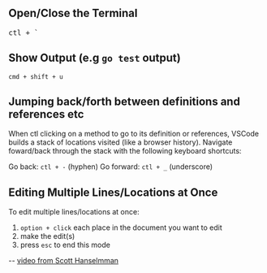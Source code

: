 ## Open/Close the Terminal

<pre>ctl + `</pre>

## Show Output (e.g `go test` output)

```
cmd + shift + u
```

## Jumping back/forth between definitions and references etc

When ctl clicking on a method to go to its definition or references, VSCode builds a stack of locations visited (like a browser history). Navigate foward/back through the stack with the following keyboard shortcuts:

Go back: `ctl + -` (hyphen)
Go forward: `ctl + _` (underscore)

## Editing Multiple Lines/Locations at Once

To edit multiple lines/locations at once:

1. `option + click` each place in the document you want to edit
1. make the edit(s)
1. press `esc` to end this mode

-- [video from Scott Hanselmman](https://youtu.be/5CmjW_8ief4?t=545)
